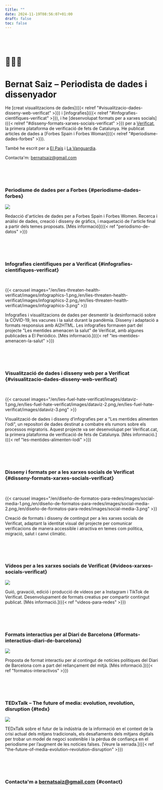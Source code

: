 ```yaml
---
title: ""
date: 2024-11-19T08:56:07+01:00
draft: false
toc: false
---
```


<br><br>

# 👨🏻‍💻

# Bernat Saiz – Periodista de dades i dissenyador

He [creat visualitzacions de dades]({{< relref "#visualitzacio-dades-disseny-web-verificat" >}}) i [infografies]({{< relref "#infografies-cientifiques-verificat" >}}), i he [desenvolupat formats per a xarxes socials]({{< relref "#disseny-formats-xarxes-socials-verificat" >}}) per a [Verificat](https://www.verificat.cat/), la primera plataforma de verificació de fets de Catalunya. He publicat articles de dades a [Forbes Spain i Forbes Woman]({{< relref "#periodisme-dades-forbes" >}}).

També he escrit per a [El País](https://elpais.com/autor/bernat-saiz-pascual/) i [La Vanguardia](https://stories.lavanguardia.com/search?q=&author=Bernat+Saiz).

Contacta'm: [bernatsaiz@gmail.com](mailto:bernatsaiz@gmail.com)

<br><br><br>

### Periodisme de dades per a Forbes {#periodisme-dades-forbes}

![](/en/data-journalism-for-forbes/images/0.png)

Redacció d'articles de dades per a Forbes Spain i Forbes Women. Recerca i anàlisi de dades, creació i disseny de gràfics, i maquetació de l'article final a partir dels temes proposats. [Més informació]({{< ref "periodismo-de-datos" >}})

<br><br><br>

### Infografies científiques per a Verificat {#infografies-cientifiques-verificat}

<br>

{{< carousel images="/en/lies-threaten-health-verificat/images/infographics-1.png,/en/lies-threaten-health-verificat/images/infographics-2.png,/en/lies-threaten-health-verificat/images/infographics-3.png" >}}

Infografies i visualitzacions de dades per desmentir la desinformació sobre la COVID-19, les vacunes i la salut durant la pandèmia. Disseny i adaptació a formats responsius amb AI2HTML. Les infografies formaven part del projecte "Les mentides amenacen la salut" de Verificat, amb algunes publicades a El Periódico. [Més informació.]({{< ref "les-mentides-amenacen-la-salut" >}})

<br><br><br>

### Visualització de dades i disseny web per a Verificat {#visualitzacio-dades-disseny-web-verificat}

<br>

{{< carousel images="/en/lies-fuel-hate-verificat/images/dataviz-1.png,/en/lies-fuel-hate-verificat/images/dataviz-2.png,/en/lies-fuel-hate-verificat/images/dataviz-3.png" >}}

Visualització de dades i disseny d’infografies per a "Les mentides alimenten l'odi", un repositori de dades destinat a combatre els rumors sobre els processos migratoris. Aquest projecte va ser desenvolupat per Verificat.cat, la primera plataforma de verificació de fets de Catalunya. [Més informació.]({{< ref "les-mentides-alimenten-lodi" >}})

<br><br><br>

### Disseny i formats per a les xarxes socials de Verificat {#disseny-formats-xarxes-socials-verificat}

<br>

{{< carousel images="/en/diseño-de-formatos-para-redes/images/social-media-1.png,/en/diseño-de-formatos-para-redes/images/social-media-2.png,/en/diseño-de-formatos-para-redes/images/social-media-3.png" >}}

Creació de formats i disseny de contingut per a les xarxes socials de Verificat, adaptant la identitat visual del projecte per comunicar verificacions de manera accessible i atractiva en temes com política, migració, salut i canvi climàtic.

<br><br><br>

### Vídeos per a les xarxes socials de Verificat {#videos-xarxes-socials-verificat}

![](/en/videos-for-social-media-verificat/images/0.png)

Guió, gravació, edició i producció de vídeos per a Instagram i TikTok de Verificat. Desenvolupament de formats creatius per compartir contingut publicat. [Més informació.]({{< ref "videos-para-redes" >}})

<br><br><br>

### Formats interactius per al Diari de Barcelona {#formats-interactius-diari-de-barcelona}

![](/en/interactive-formats-for-the-barcelona-journal/images/0.png)

Proposta de format interactiu per al contingut de notícies polítiques del Diari de Barcelona com a part del rellançament del mitjà. [Més informació.]({{< ref "formatos-interactivos" >}})

<br><br><br>

### TEDxTalk – The future of media: evolution, revolution, disruption {#tedx}

![](/en/the-future-of-media-evolution-revolution-disruption-tedx/images/1.png)

TEDxTalk sobre el futur de la indústria de la informació en el context de la crisi actual dels mitjans tradicionals, els desafiaments dels mitjans digitals per trobar un model de negoci sostenible i la pèrdua de confiança en el periodisme per l’augment de les notícies falses. [Veure la xerrada.]({{< ref "the-future-of-media-evolution-revolution-disruption" >}})

<br><br><br>

### Contacta'm a [bernatsaiz@gmail.com](mailto:bernatsaiz@gmail.com) {#contact}

<br><br><br>
